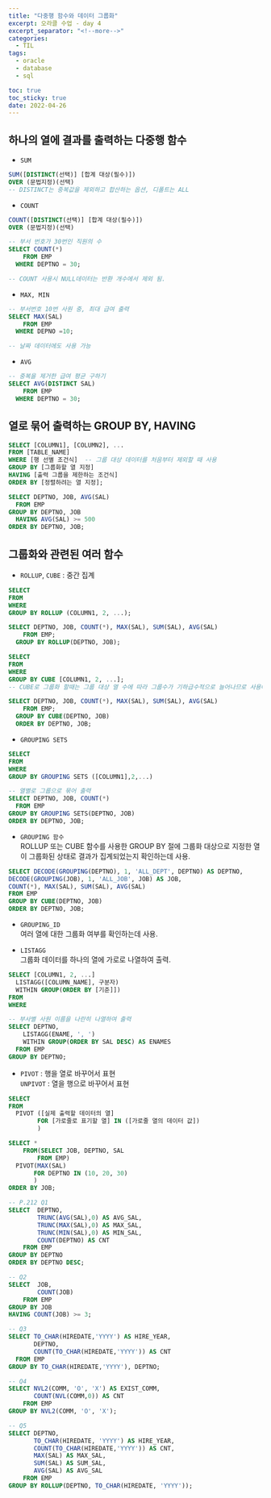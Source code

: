 ```yaml
---
title: "다중행 함수와 데이터 그룹화"
excerpt: 오라클 수업 - day 4
excerpt_separator: "<!--more-->"
categories:
  - TIL
tags:
  - oracle
  - database
  - sql

toc: true
toc_sticky: true
date: 2022-04-26
---
```


## 하나의 열에 결과를 출력하는 다중행 함수

- `SUM`

```sql
SUM([DISTINCT(선택)] [합계 대상(필수)])
OVER (문법지정)(선택)
-- DISTINCT는 중복값을 제외하고 합산하는 옵션, 디폴트는 ALL
```

- `COUNT`

```sql
COUNT([DISTINCT(선택)] [합계 대상(필수)])
OVER (문법지정)(선택)

-- 부서 번호가 30번인 직원의 수
SELECT COUNT(*)
    FROM EMP
  WHERE DEPTNO = 30;

-- COUNT 사용시 NULL데이터는 반환 개수에서 제외 됨.
```

- `MAX, MIN`

```sql
-- 부서번호 10번 사원 중, 최대 급여 출력
SELECT MAX(SAL)
    FROM EMP
  WHERE DEPNO =10;

-- 날짜 데이터에도 사용 가능
```

- `AVG`

```sql
-- 중복을 제거한 급여 평균 구하기
SELECT AVG(DISTINCT SAL)
    FROM EMP
  WHERE DEPTNO = 30;
```

## 열로 묶어 출력하는 GROUP BY, HAVING

```sql
SELECT [COLUMN1], [COLUMN2], ...
FROM [TABLE_NAME]
WHERE [행 선별 조건식]  -- 그룹 대상 데이터를 처음부터 제외할 때 사용
GROUP BY [그룹화할 열 지정]
HAVING [출력 그룹을 제한하는 조건식]
ORDER BY [정렬하려는 열 지정];

SELECT DEPTNO, JOB, AVG(SAL)
  FROM EMP
GROUP BY DEPTNO, JOB
  HAVING AVG(SAL) >= 500
ORDER BY DEPTNO, JOB;
```

## 그룹화와 관련된 여러 함수

- `ROLLUP`, `CUBE` : 중간 집계

```sql
SELECT
FROM
WHERE
GROUP BY ROLLUP (COLUMN1, 2, ...);

SELECT DEPTNO, JOB, COUNT(*), MAX(SAL), SUM(SAL), AVG(SAL)
    FROM EMP;
  GROUP BY ROLLUP(DEPTNO, JOB);
```

```sql
SELECT
FROM
WHERE
GROUP BY CUBE [COLUMN1, 2, ...];
-- CUBE로 그룹화 할때는 그룹 대상 열 수에 따라 그룹수가 기하급수적으로 늘어나므로 사용에 주의해야 한다.

SELECT DEPTNO, JOB, COUNT(*), MAX(SAL), SUM(SAL), AVG(SAL)
    FROM EMP;
  GROUP BY CUBE(DEPTNO, JOB)
  ORDER BY DEPTNO, JOB;
```

- `GROUPING SETS`

```sql
SELECT
FROM
WHERE
GROUP BY GROUPING SETS ([COLUMN1],2,...)

-- 열별로 그룹으로 묶어 출력
SELECT DEPTNO, JOB, COUNT(*)
  FROM EMP
GROUP BY GROUPING SETS(DEPTNO, JOB)
ORDER BY DEPTNO, JOB;
```

- `GROUPING 함수`  
ROLLUP 또는 CUBE 함수를 사용한 GROUP BY 절에 그룹화 대상으로 지정한 열이 그룹화된 상태로 결과가 집계되었는지 확인하는데 사용.

```sql
SELECT DECODE(GROUPING(DEPTNO), 1, 'ALL_DEPT', DEPTNO) AS DEPTNO,
DECODE(GROUPING(JOB), 1, 'ALL_JOB', JOB) AS JOB,
COUNT(*), MAX(SAL), SUM(SAL), AVG(SAL)
FROM EMP
GROUP BY CUBE(DEPTNO, JOB)
ORDER BY DEPTNO, JOB;
```

- `GROUPING_ID`  
여러 열에 대한 그룹화 여부를 확인하는데 사용.

- `LISTAGG`  
그룹화 데이터를 하나의 열에 가로로 나열하여 출력.

```sql
SELECT [COLUMN1, 2, ...]
  LISTAGG([COLUMN_NAME], 구분자)
  WITHIN GROUP(ORDER BY [기준]])
FROM
WHERE

-- 부사별 사원 이름을 나란히 나열하여 출력
SELECT DEPTNO,
    LISTAGG(ENAME, ', ')
    WITHIN GROUP(ORDER BY SAL DESC) AS ENAMES
  FROM EMP
GROUP BY DEPTNO;
```

- `PIVOT` : 행을 열로 바꾸어서 표현  
`UNPIVOT` : 열을 행으로 바꾸어서 표현

```sql
SELECT
FROM
  PIVOT ([실제 출력할 데이터의 열]
        FOR [가로줄로 표기할 열] IN ([가로줄 열의 데이터 값])
        )

SELECT *
    FROM(SELECT JOB, DEPTNO, SAL
        FROM EMP)
  PIVOT(MAX(SAL)
       FOR DEPTNO IN (10, 20, 30)
       )
ORDER BY JOB;
```

```sql
-- P.212 Q1    
SELECT  DEPTNO,
        TRUNC(AVG(SAL),0) AS AVG_SAL,
        TRUNC(MAX(SAL),0) AS MAX_SAL,
        TRUNC(MIN(SAL),0) AS MIN_SAL,
        COUNT(DEPTNO) AS CNT
    FROM EMP
GROUP BY DEPTNO
ORDER BY DEPTNO DESC;

-- Q2
SELECT  JOB, 
        COUNT(JOB)
    FROM EMP
GROUP BY JOB
HAVING COUNT(JOB) >= 3;

-- Q3
SELECT TO_CHAR(HIREDATE,'YYYY') AS HIRE_YEAR,
       DEPTNO,
       COUNT(TO_CHAR(HIREDATE,'YYYY')) AS CNT
  FROM EMP
GROUP BY TO_CHAR(HIREDATE,'YYYY'), DEPTNO;

-- Q4
SELECT NVL2(COMM, 'O', 'X') AS EXIST_COMM,
       COUNT(NVL(COMM,0)) AS CNT
    FROM EMP
GROUP BY NVL2(COMM, 'O', 'X');

-- Q5
SELECT DEPTNO,
       TO_CHAR(HIREDATE, 'YYYY') AS HIRE_YEAR,
       COUNT(TO_CHAR(HIREDATE,'YYYY')) AS CNT,
       MAX(SAL) AS MAX_SAL,
       SUM(SAL) AS SUM_SAL,
       AVG(SAL) AS AVG_SAL
    FROM EMP
GROUP BY ROLLUP(DEPTNO, TO_CHAR(HIREDATE, 'YYYY'));
```
